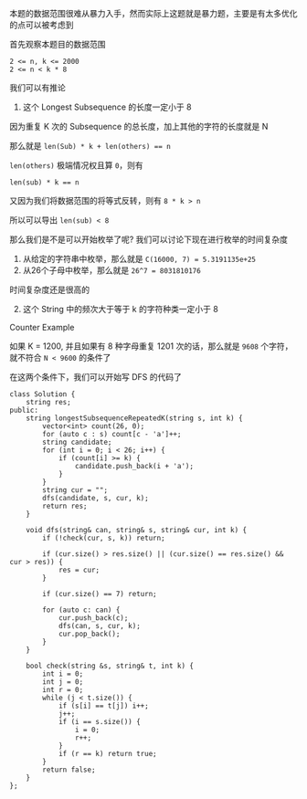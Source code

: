 本题的数据范围很难从暴力入手，然而实际上这题就是暴力题，主要是有太多优化的点可以被考虑到

首先观察本题目的数据范围
```
2 <= n, k <= 2000
2 <= n < k * 8
```

我们可以有推论
1. 这个 Longest Subsequence 的长度一定小于 8

因为重复 K 次的 Subsequence 的总长度，加上其他的字符的长度就是 N

那么就是 `len(Sub) * k + len(others) == n`

`len(others)` 极端情况权且算 `0`，则有

`len(sub) * k == n`

又因为我们将数据范围的将等式反转，则有 `8 * k > n`

所以可以导出 `len(sub) < 8`

那么我们是不是可以开始枚举了呢? 我们可以讨论下现在进行枚举的时间复杂度

1. 从给定的字符串中枚举，那么就是 `C(16000, 7) = 5.3191135e+25`
2. 从26个子母中枚举，那么就是 `26^7 = 8031810176`

时间复杂度还是很高的

2. 这个 String 中的频次大于等于 k 的字符种类一定小于 8

Counter Example

如果 K = 1200, 并且如果有 8 种字母重复 1201 次的话，那么就是 `9608` 个字符，就不符合 `N < 9600` 的条件了

在这两个条件下，我们可以开始写 DFS 的代码了

```
class Solution {
    string res;
public:
    string longestSubsequenceRepeatedK(string s, int k) {
        vector<int> count(26, 0);
        for (auto c : s) count[c - 'a']++;
        string candidate;
        for (int i = 0; i < 26; i++) {
            if (count[i] >= k) {
                candidate.push_back(i + 'a');
            }
        }
        string cur = "";
        dfs(candidate, s, cur, k);
        return res;
    }
    
    void dfs(string& can, string& s, string& cur, int k) {
        if (!check(cur, s, k)) return;
        
        if (cur.size() > res.size() || (cur.size() == res.size() && cur > res)) {
            res = cur;
        }
        
        if (cur.size() == 7) return;
        
        for (auto c: can) {
            cur.push_back(c);
            dfs(can, s, cur, k);
            cur.pop_back();
        }
    }
    
    bool check(string &s, string& t, int k) {
        int i = 0;
        int j = 0;
        int r = 0;
        while (j < t.size()) {
            if (s[i] == t[j]) i++;
            j++;
            if (i == s.size()) {
                i = 0;
                r++;
            }
            if (r == k) return true;
        }
        return false;
    } 
};
```
